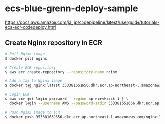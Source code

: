 # ecs-blue-grenn-deploy-sample
https://docs.aws.amazon.com/ja_jp/codepipeline/latest/userguide/tutorials-ecs-ecr-codedeploy.html

## Create Nginx repository in ECR

```sh
# Pull Nginx image
$ docker pull nginx

# Create ECR repository
$ aws ecr create-repository --repository-name nginx

# Add a tag to Nginx image
$ docker tag nginx:latest 353381651656.dkr.ecr.ap-northeast-1.amazonaws.com/nginx:latest

# Login ECR
$ aws ecr get-login-password --region ap-northeast-1 | \
  docker login --username AWS --password-stdin 353381651656.dkr.ecr.ap-northeast-1.amazonaws.com/nginx

# Push Nginx image to ECR
$ docker push 353381651656.dkr.ecr.ap-northeast-1.amazonaws.com/nginx:latest
```

## 

